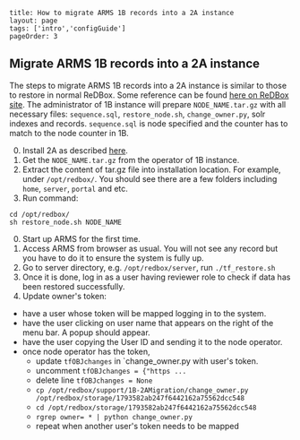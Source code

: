 ```
title: How to migrate ARMS 1B records into a 2A instance
layout: page
tags: ['intro','configGuide']
pageOrder: 3
```
## Migrate ARMS 1B records into a 2A instance
The steps to migrate ARMS 1B records into a 2A instance is similar to those to restore in normal ReDBox. Some reference can be found [here on ReDBox site](http://www.redboxresearchdata.com.au/documentation/system-administration/general-administration/system-restore-or-migration).
The administrator of 1B instance will prepare `NODE_NAME.tar.gz` with all necessary files: `sequence.sql`, `restore_node.sh`, `change_owner.py`, solr indexes and records.
`sequence.sql` is node specified and the counter has to match to the node counter in 1B.  

0. Install 2A as described [here](http://qcif.github.io/rdsi-arms/pages/installation/).
0. Get the `NODE_NAME.tar.gz` from the operator of 1B instance.
0. Extract the content of tar.gz file into installation location. For example, under `/opt/redbox/`. You should see there are a few folders including `home`, `server`, `portal` and etc. 
0. Run command:
```shell
cd /opt/redbox/
sh restore_node.sh NODE_NAME
```
0. Start up ARMS for the first time.
0. Access ARMS from browser as usual. You will not see any record but you have to do it to ensure the system is fully up.
0. Go to server directory, e.g. `/opt/redbox/server`, run `./tf_restore.sh`
0. Once it is done, log in as a user having reviewer role to check if data has been restored successfully.
0. Update owner's token: 
  * have a user whose token will be mapped logging in to the system.
  * have the user clicking on user name that appears on the right of the menu bar. A popup should appear.
  * have the user copying the User ID and sending it to the node operator.
  * once node operator has the token,
     * update `tfOBJchanges` in `change_owner.py with user's token.
     * uncomment `tfOBJchanges = {"https ... `
     * delete line `tfOBJchanges = None`
     * `cp /opt/redbox/support/1B-2AMigration/change_owner.py /opt/redbox/storage/1793582ab247f6442162a75562dcc548`
     * `cd /opt/redbox/storage/1793582ab247f6442162a75562dcc548`
     * `rgrep owner= * | python change_owner.py`
     * repeat when another user's token needs to be mapped
